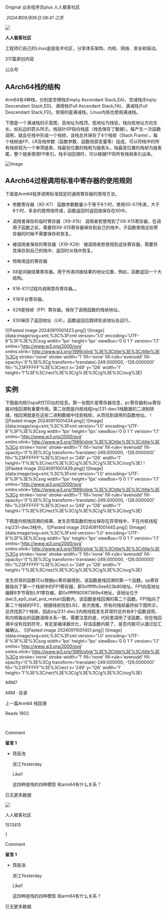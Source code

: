# 

Original 业余程序员plus 人人极客社区

 _2024年09月06日 08:41_ _江苏_

![](http://mmbiz.qpic.cn/mmbiz_png/9sNwsXcN68pL55XIyzTrCHZTbIUdTibQcuzuCaYeGTXNMyn6ACmicUrpoDC0xZSap46XJ59sKysPg9Rg379f32cA/300?wx_fmt=png&wxfrom=19)

**人人极客社区**

工程师们自己的Linux底层技术社区，分享体系架构、内核、网络、安全和驱动。

317篇原创内容

公众号

## AArch64栈的结构

Arm64有4种栈，分别是空增栈(Empty Ascendant Stack,EA)、空减栈(Empty Descendant Stack,ED)、满增栈(Full Ascendant Stack,FA)、满减栈(Full Descendant Stack,FD)。常用的是满减栈，Linux内核也使用满减栈。

下图是一个满减栈的示意图，高地址为栈顶，低地址为栈低，栈向低地址方向生长，如右边的箭头所示。栈指针SP指向栈底（栈低保存了数据）。每产生一次函数调用，就会在栈中形成一个栈帧，该栈总共保存了4个栈帧（Stack Frame），每个栈帧由FP、LR及栈参数（函数参数、函数局部变量等）组成。可以将栈中的所有栈帧视为一个单项链表，栈最低位置的栈帧为链表头，栈最高位置的栈帧为链表尾，整个链表使用FP索引。栈手动回溯时，可以根据FP将所有栈帧索引出来。

![Image](https://mmbiz.qpic.cn/sz_mmbiz_png/9sNwsXcN68qwDItRJicnD5HyNsOu8L3DmPEL5uGrHibIPwwzCUM8iaFNuvpWL2k7tLgUvUZ4BxtSibkUyIr50FD8aA/640?wx_fmt=png&tp=webp&wxfrom=5&wx_lazy=1&wx_co=1)

## AArch64过程调用标准中寄存器的使用规则

下面是Arm64程序调用标准规定的通用寄存器的使用方法。

- 参数寄存器（X0-X7） 函数参数数量小于等于8个时，使用X0-X7传递，大于8个时，多余的使用栈传递，函数返回时返回值保存在X0中。
    
- 调用者保存的临时寄存器（X9-X15） 调用者若使用到了X9-X15寄存器，在调用子函数之前，需要将X9-X15寄存器保存到自己的栈中，子函数使用这些寄存器的时候不需要保存和恢复。
    
- 被调用者保存的寄存器（X19-X29） 被调用者若使用到这些寄存器，需要将其保存到自己的栈中，返回时从栈中恢复。
    
- 特殊用途的寄存器
    

- X8是间接结果寄存器。用于传递间接结果的地址位置，例如，函数返回一个大结构。
    
- X16-X17过程内调用暂存寄存器。。
    
- X18平台寄存器。
    
- X29是栈帧（FP）寄存器。保存了调用函数的栈帧地址。
    
- X30保存了返回地址（LR）。函数返回后跳转到该地址处运行。
    
![[Pasted image 20240911001423.png]]
![Image](data:image/svg+xml,%3C%3Fxml version='1.0' encoding='UTF-8'%3F%3E%3Csvg width='1px' height='1px' viewBox='0 0 1 1' version='1.1' xmlns='http://www.w3.org/2000/svg' xmlns:xlink='http://www.w3.org/1999/xlink'%3E%3Ctitle%3E%3C/title%3E%3Cg stroke='none' stroke-width='1' fill='none' fill-rule='evenodd' fill-opacity='0'%3E%3Cg transform='translate(-249.000000, -126.000000)' fill='%23FFFFFF'%3E%3Crect x='249' y='126' width='1' height='1'%3E%3C/rect%3E%3C/g%3E%3C/g%3E%3C/svg%3E)

## 实例

下图是内核Oops时打印出的信息。第一张图片是寄存器信息，pc寄存器和sp寄存器对栈回溯有重要作用。第二张图是内核线程irq/231-dwc3栈数据的二进制转储，栈回溯就是在这些二进制数据中找到栈帧，从而找到调用的函数地址。
![[Pasted image 20240911001434.png]]
![Image](data:image/svg+xml,%3C%3Fxml version='1.0' encoding='UTF-8'%3F%3E%3Csvg width='1px' height='1px' viewBox='0 0 1 1' version='1.1' xmlns='http://www.w3.org/2000/svg' xmlns:xlink='http://www.w3.org/1999/xlink'%3E%3Ctitle%3E%3C/title%3E%3Cg stroke='none' stroke-width='1' fill='none' fill-rule='evenodd' fill-opacity='0'%3E%3Cg transform='translate(-249.000000, -126.000000)' fill='%23FFFFFF'%3E%3Crect x='249' y='126' width='1' height='1'%3E%3C/rect%3E%3C/g%3E%3C/g%3E%3C/svg%3E)
![[Pasted image 20240911001439.png]]
![Image](data:image/svg+xml,%3C%3Fxml version='1.0' encoding='UTF-8'%3F%3E%3Csvg width='1px' height='1px' viewBox='0 0 1 1' version='1.1' xmlns='http://www.w3.org/2000/svg' xmlns:xlink='http://www.w3.org/1999/xlink'%3E%3Ctitle%3E%3C/title%3E%3Cg stroke='none' stroke-width='1' fill='none' fill-rule='evenodd' fill-opacity='0'%3E%3Cg transform='translate(-249.000000, -126.000000)' fill='%23FFFFFF'%3E%3Crect x='249' y='126' width='1' height='1'%3E%3C/rect%3E%3C/g%3E%3C/g%3E%3C/svg%3E)

下图是内核栈回溯的结果，发生异常函数的地址保存在异常栈中，不在内核线程irq/231-dwc3栈中。
![[Pasted image 20240911001445.png]]
![Image](data:image/svg+xml,%3C%3Fxml version='1.0' encoding='UTF-8'%3F%3E%3Csvg width='1px' height='1px' viewBox='0 0 1 1' version='1.1' xmlns='http://www.w3.org/2000/svg' xmlns:xlink='http://www.w3.org/1999/xlink'%3E%3Ctitle%3E%3C/title%3E%3Cg stroke='none' stroke-width='1' fill='none' fill-rule='evenodd' fill-opacity='0'%3E%3Cg transform='translate(-249.000000, -126.000000)' fill='%23FFFFFF'%3E%3Crect x='249' y='126' width='1' height='1'%3E%3C/rect%3E%3C/g%3E%3C/g%3E%3C/svg%3E)

发生异常的函数可以根据pc寄存器得到，该函数是栈回溯的第一个函数。sp寄存器指向了第一个栈帧中的FP1寄存器，即0xffffffc0ee823b80地址，FP1向高地址偏移8字节得到LR1寄存器，即0xffffff80087369e4地址，该地址位于dwc3_ep0_stall_and_restart函数内，该函数是栈回溯的第二个函数。FP1指向了第二个栈帧的FP2，根据栈帧找到LR2，依次类推。所有的栈帧最终如下图所示，总共找到7个栈帧，因此irq/231-dwc3内核线程发生异常时总共有8个函数调用，和内核输出的函数调用关系一致。需要注意的是，代码里调用了该函数，但在栈回溯中没有找到符号，肯定是编译器优化，将该函数内联了，是否内联可以通过反汇编确认。
![[Pasted image 20240911001451.png]]
![Image](data:image/svg+xml,%3C%3Fxml version='1.0' encoding='UTF-8'%3F%3E%3Csvg width='1px' height='1px' viewBox='0 0 1 1' version='1.1' xmlns='http://www.w3.org/2000/svg' xmlns:xlink='http://www.w3.org/1999/xlink'%3E%3Ctitle%3E%3C/title%3E%3Cg stroke='none' stroke-width='1' fill='none' fill-rule='evenodd' fill-opacity='0'%3E%3Cg transform='translate(-249.000000, -126.000000)' fill='%23FFFFFF'%3E%3Crect x='249' y='126' width='1' height='1'%3E%3C/rect%3E%3C/g%3E%3C/g%3E%3C/svg%3E)

ARM7

ARM · 目录

上一篇Arm64 栈回溯

Reads 1802

​

Comment

**留言 1**

- 蒋辰浩
    
    浙江Yesterday
    
    Like1
    
    这四种是栈的四种模型 和arm64有什么关系？
    

已无更多数据

[](javacript:;)

![](http://mmbiz.qpic.cn/mmbiz_png/9sNwsXcN68pL55XIyzTrCHZTbIUdTibQcuzuCaYeGTXNMyn6ACmicUrpoDC0xZSap46XJ59sKysPg9Rg379f32cA/300?wx_fmt=png&wxfrom=18)

人人极客社区

1513415

1

Comment

**留言 1**

- 蒋辰浩
    
    浙江Yesterday
    
    Like1
    
    这四种是栈的四种模型 和arm64有什么关系？
    

已无更多数据